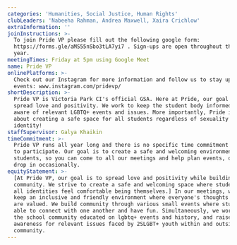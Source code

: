 ```yaml
---
categories: 'Humanities, Social Justice, Human Rights'
clubLeaders: 'Nabeeha Rahman, Andrea Maxwell, Xaira Crichlow'
extraInformation: ''
joinInstructions: >-
  To join Pride VP please fill out the following google form:
  https://forms.gle/aMS55nSbo3tLA7yi7 . Sign-ups are open throughout the school
  year.
meetingTimes: Friday at 5pm using Google Meet
name: Pride VP
onlinePlatforms: >-
  Check out our Instagram for more information and follow us to stay updated on
  events: www.instagram.com/pridevp/
shortDescription: >-
  Pride VP is Victoria Park CI's official GSA. Here at Pride, our goal is to
  spread love and positivity. We work to keep the student body informed and
  aware of relevant LGBTQ+ events and issues. More importantly, Pride is all
  about creating a safe space for all students regardless of sexuality or gender
  identity!
staffSupervisor: Galya Khaikin
timeCommitment: >-
  Pride VP runs all year long and there is no specific time commitment required
  to participate. Our goal is to create a safe and welcoming environment for
  students, so you can come to all our meetings and help plan events, or just
  drop in occasionally.
equityStatement: >-
  [At Pride VP, our goal is to spread love and positivity while building
  community. We strive to create a safe and welcoming space where students of
  all identities feel comfortable being themselves.] In our meetings, we try to
  keep an inclusive and friendly environment where everyone's thoughts and ideas
  are valued. We build community through various small events where students are
  able to connect with one another and have fun. Simultaneously, we work to keep
  the school community educated on lgbtq+ events and history, and raise
  awareness for relevant issues faced by 2SLGBT+ youth within and outside of our
  community.
---
```


